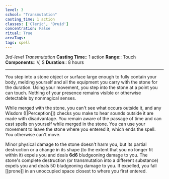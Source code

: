 ```yaml
---
level: 3
school: "Transmutation"
casting_time: 1 action
classes: ['Cleric', 'Druid']
concentration: False
ritual: True
areaTags: 
tags: spell
---
```


_3rd-level Transmutation_
**Casting Time**:: 1 action
**Range**:: Touch
**Components**:: V, S
**Duration**:: 8 hours

---

You step into a stone object or surface large enough to fully contain your body, melding yourself and all the equipment you carry with the stone for the duration. Using your movement, you step into the stone at a point you can touch. Nothing of your presence remains visible or otherwise detectable by nonmagical senses.

While merged with the stone, you can't see what occurs outside it, and any Wisdom ([[Perception]]) checks you make to hear sounds outside it are made with disadvantage. You remain aware of the passage of time and can cast spells on yourself while merged in the stone. You can use your movement to leave the stone where you entered it, which ends the spell. You otherwise can't move.

Minor physical damage to the stone doesn't harm you, but its partial destruction or a change in its shape (to the extent that you no longer fit within it) expels you and deals **6d6** bludgeoning damage to you. The stone's complete destruction (or transmutation into a different substance) expels you and deals 50 bludgeoning damage to you. If expelled, you fall [[prone]] in an unoccupied space closest to where you first entered.



